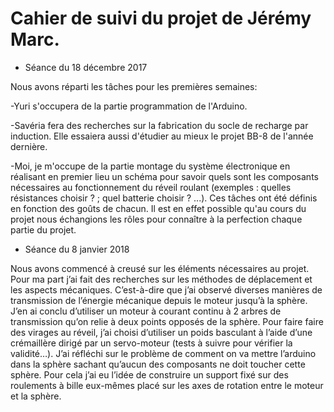 # Cahier de suivi du projet de Jérémy Marc.

* Séance du 18 décembre 2017

Nous avons réparti les tâches pour les premières semaines:

-Yuri s'occupera de la partie programmation de l'Arduino.

-Savéria fera des recherches sur la fabrication du socle de recharge par induction. Elle essaiera aussi d'étudier au mieux le projet BB-8 de l'année dernière.

-Moi, je m'occupe de la partie montage du système électronique en réalisant en premier lieu un schéma pour savoir quels sont les composants nécessaires au fonctionnement du réveil roulant (exemples : quelles résistances choisir ? ; quel batterie choisir ? ...).
Ces tâches ont été définis en fonction des goûts de chacun. Il est en effet possible qu'au cours du projet nous échangions les rôles pour connaître à la perfection chaque partie du projet.

* Séance du 8 janvier 2018

Nous avons commencé à creusé sur les éléments nécessaires au projet. Pour ma part j’ai fait des recherches sur les méthodes de déplacement et les aspects mécaniques. C’est-à-dire que j’ai observé diverses manières de transmission de l’énergie mécanique depuis le moteur jusqu’à la sphère. J’en ai conclu d’utiliser un moteur à courant continu à 2 arbres de transmission qu’on relie à deux points opposés de la sphère. Pour faire faire des virages au réveil, j’ai choisi d’utiliser un poids basculant à l’aide d’une crémaillère dirigé par un servo-moteur (tests à suivre pour vérifier la validité…). J’ai réfléchi sur le problème de comment on va mettre l’arduino dans la sphère sachant qu’aucun des composants ne doit toucher cette sphère. Pour cela j’ai eu l’idée de construire un support fixé sur des roulements à bille eux-mêmes placé sur les axes de rotation entre le moteur et la sphère.
